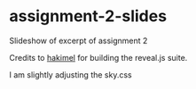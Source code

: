 # assignment-2-slides
Slideshow of excerpt of assignment 2

Credits to [hakimel](https://github.com/hakimel/reveal.js) for building the reveal.js suite.

I am slightly adjusting the sky.css